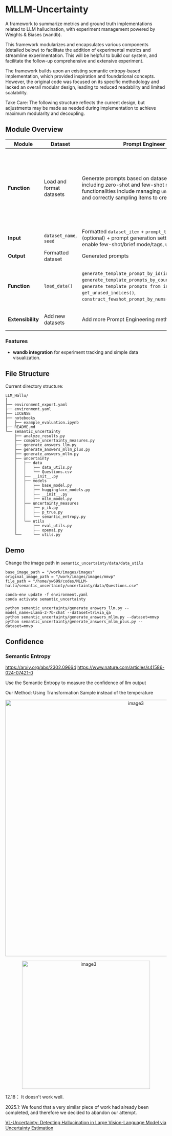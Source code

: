 # MLLM-Uncertainty 

A framework to summarize metrics and ground truth implementations related to LLM hallucination, with experiment management powered by Weights & Biases (wandb).

This framework modularizes and encapsulates various components (detailed below) to facilitate the addition of experimental metrics and streamline experimentation. This will be helpful to build our system, and facilitate the follow-up comprehensive and extensive experiment.

The framework builds upon an existing semantic entropy-based implementation, which provided inspiration and foundational concepts. However, the original code was focused on its specific methodology and lacked an overall modular design, leading to reduced readability and limited scalability.

Take Care: The following structure reflects the current design, but adjustments may be made as needed during implementation to achieve maximum modularity and decoupling.



## Module Overview

| **Module**        | **Dataset**              | **Prompt Engineer**                                          | **Model**                                                    | **Sample**                                                   | **Metrics**                                                  | **Aggregator**                                               |
| ----------------- | ------------------------ | ------------------------------------------------------------ | ------------------------------------------------------------ | ------------------------------------------------------------ | ------------------------------------------------------------ | ------------------------------------------------------------ |
| **Function**      | Load and format datasets | Generate prompts based on dataset combinations, including zero-shot and few-shot methods. Key functionalities include managing `unused_indices` and correctly sampling items to create prompts. | Use `HuggingfaceModel`, inheriting from a `BaseModel` class to connect with LLMs, handle requests, and manage internal states. This includes fine details like truncating output when repetition occurs. | Support various sampling methods: few-shot sampling, synonym-based prompt transformations, induced sampling, visualization of sampling processes, and data logging. | Implement specific metrics for quantification.               | Combine metrics and sample results for analysis, e.g., semantic entropy. |
| **Input**         | `dataset_name`, `seed`   | Formatted `dataset_item` + `prompt_template` (optional) + prompt generation settings (e.g., enable few-shot/brief mode/tags, use context). | `model_name`, `max_new_tokens`, `stop_sequences`.            | `model`, `PromptGenerator`, `method`.                        | Data required for specific metrics.                          | `metric_name`, `sample_result`.                              |
| **Output**        | Formatted dataset        | Generated prompts                                            | Model-generated responses.                                   | `sample_result.pkl`.                                         | Corresponding quantitative metrics.                          | Aggregate results for specific metrics.                      |
| **Function**      | `load_data()`            | `generate_template_prompt_by_id(id)`, `generate_template_prompts_by_count(count)`, `generate_template_prompts_from_indices(indices)`, `get_unused_indices()`, `construct_fewshot_prompt_by_nums(shot_num)`. | `predict(self, input_data, temperature=1.0, device='cuda', return_full=False)`, `get_p_true(self, input_data, answer="A")`. | `few_shot_sample(model, few_shot_prompt, promptgenerator)`, `simple_sample(model, promptgenerator)`, `similar_sample(model, promptgenerator)`. | `compute_acc(xx, xx)`, `compute_metrics2(xx)`, `compute_metrics3(xx)`. | `aggregator_semantic_entropy(xx)`.                           |
| **Extensibility** | Add new datasets         | Add more Prompt Engineering methods.                         | Support additional LLMs, parameters, and local models.       | Introduce new sampling methods.                              | Implement additional metrics.                                | Add more aggregation methods.                                |



### Features

- **wandb integration** for experiment tracking and simple data visualization.



## File Structure

Current directory structure:

```
LLM_Hallu/
│
├── environment_export.yaml
├── environment.yaml
├── LICENSE
├── notebooks
│   ├── example_evaluation.ipynb
├── README.md
└── semantic_uncertainty
    ├── analyze_results.py
    ├── compute_uncertainty_measures.py
    ├── generate_answers_llm.py
    ├── generate_answers_mllm_plus.py
    ├── generate_answers_mllm.py
    ├── uncertainty
    │   ├── data
    │   │   ├── data_utils.py
    │   │   └── Questions.csv
    │   ├── __init__.py
    │   ├── models
    │   │   ├── base_model.py
    │   │   ├── huggingface_models.py
    │   │   ├── __init__.py
    │   │   ├── mllm_model.py
    │   ├── uncertainty_measures
    │   │   ├── p_ik.py
    │   │   ├── p_true.py
    │   │   └── semantic_entropy.py
    │   └── utils
    │       ├── eval_utils.py
    │       ├── openai.py
    └──     └── utils.py
```



## Demo

Change the image path in `semantic_uncertainty/data/data_utils`
```
base_image_path = "/work/images/images"
original_image_path = "/work/images/images/mmvp"
file_path = "/home/yw699/codes/MLLM-hallu/semantic_uncertainty/uncertainty/data/Questions.csv" 
```

```
conda-env update -f environment.yaml
conda activate semantic_uncertainty
```

```
python semantic_uncertainty/generate_answers_llm.py --model_name=Llama-2-7b-chat --dataset=trivia_qa
python semantic_uncertainty/generate_answers_mllm.py --dataset=mmvp
python semantic_uncertainty/generate_answers_mllm_plus.py --dataset=mmvp
```




## Confidence
### Semantic Entropy
https://arxiv.org/abs/2302.09664 https://www.nature.com/articles/s41586-024-07421-0

Use the Semantic Entropy to measure the confidence of llm output

Our Method: Using Transformation Sample instead of the temperature


<p align="center">
<img src="https://github.com/user-attachments/assets/f43d6c42-1bc1-4d82-9758-24b33b819b30" alt="image3" width="800" />
</p>



<p align="center">
    <img src="https://github.com/user-attachments/assets/987e84a6-f72c-4e77-8474-ce7368ed015a" alt="image3" width="400" />
</p>

12.18： It doesn't work well.

2025.1: We found that a very similar piece of work had already been completed, and therefore we decided to abandon our attempt.

[VL-Uncertainty: Detecting Hallucination in Large Vision-Language Model via Uncertainty Estimation](https://arxiv.org/pdf/2411.11919)
















